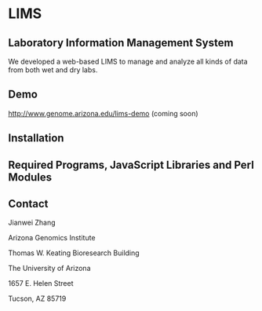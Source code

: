 # LIMS
## Laboratory Information Management System

We developed a web-based LIMS to manage and analyze all kinds of data from both wet and dry labs. 

## Demo
http://www.genome.arizona.edu/lims-demo (coming soon)

## Installation 

## Required Programs, JavaScript Libraries and Perl Modules

## Contact
Jianwei Zhang

Arizona Genomics Institute

Thomas W. Keating Bioresearch Building

The University of Arizona

1657 E. Helen Street

Tucson, AZ 85719
